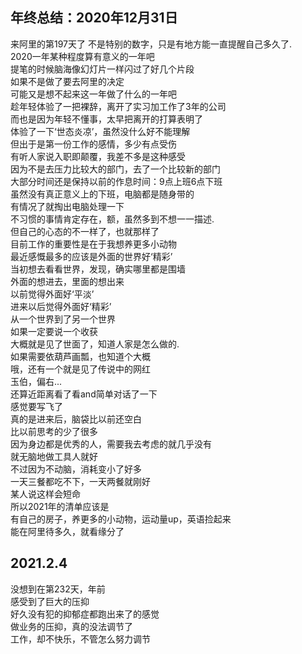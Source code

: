 ## 年终总结：2020年12月31日
来阿里的第197天了
不是特别的数字，只是有地方能一直提醒自己多久了.   
2020一年某种程度算有意义的一年吧    
提笔的时候脑海像幻灯片一样闪过了好几个片段   
如果不是做了要去阿里的决定   
可能又是想不起来这一年做了什么的一年吧   
趁年轻体验了一把裸辞，离开了实习加工作了3年的公司    
而也是因为年轻不懂事，太早把离开的打算表明了    
体验了一下‘世态炎凉’，虽然没什么好不能理解    
但出于是第一份工作的感情，多少有点受伤   
有听人家说入职即颠覆，我差不多是这种感受  
因为不是去压力比较大的部门，去了一个比较新的部门      
大部分时间还是保持以前的作息时间：9点上班6点下班   
虽然没有真正意义上的下班，电脑都是随身带的   
有情况了就掏出电脑处理一下    
不习惯的事情肯定存在，额，虽然多到不想一一描述.    
但自己的心态的不一样了，也就那样了          
目前工作的重要性是在于我想养更多小动物     
最近感慨最多的应该是外面的世界好‘精彩’    
当初想去看看世界，发现，确实哪里都是围墙    
外面的想进去，里面的想出来      
以前觉得外面好‘平淡’   
进来以后觉得外面好‘精彩’   
从一个世界到了另一个世界    
如果一定要说一个收获      
大概就是见了世面了，知道人家是怎么做的.   
如果需要依葫芦画瓢，也知道个大概      
哦，还有一个就是见了传说中的网红        
玉伯，偏右...      
还算近距离看了看and简单对话了一下         
感觉要写飞了      
真的是进来后，脑袋比以前还空白       
比以前思考的少了很多        
因为身边都是优秀的人，需要我去考虑的就几乎没有          
就无脑地做工具人就好        
不过因为不动脑，消耗变小了好多   
一天三餐都吃不下，一天两餐就刚好    
某人说这样会短命        
所以2021年的清单应该是       
有自己的房子，养更多的小动物，运动量up，英语捡起来        
能在阿里待多久，就看缘分了       


## 2021.2.4
没想到在第232天，年前    
感受到了巨大的压抑   
好久没有犯的抑郁症都跑出来了的感觉         
做业务的压抑，真的没法调节了    
工作，却不快乐，不管怎么努力调节    
